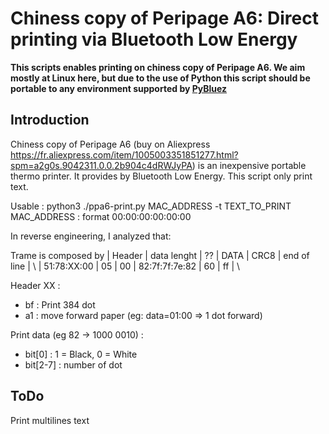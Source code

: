 # Chiness copy of Peripage A6: Direct printing via Bluetooth Low Energy 

**This scripts enables printing on chiness copy of Peripage A6. We aim mostly at Linux here, but due to the use of Python this script should be portable to any environment supported by [PyBluez](https://github.com/pybluez/pybluez)**

## Introduction
Chiness copy of Peripage A6 (buy on Aliexpress https://fr.aliexpress.com/item/1005003351851277.html?spm=a2g0s.9042311.0.0.2b904c4dRWJyPA) is an inexpensive portable thermo printer. It provides by Bluetooth Low Energy. This script only print text.

Usable : python3 ./ppa6-print.py MAC_ADDRESS -t TEXT_TO_PRINT
MAC_ADDRESS : format 00:00:00:00:00:00

In reverse engineering, I analyzed that:

Trame is composed by 
|   Header    | data lenght | ?? |       DATA     | CRC8 | end of line | \\ 
| 51:78:XX:00 |     05      | 00 | 82:7f:7f:7e:82 | 60   |     ff      | \\ 

Header XX :
   - bf : Print 384 dot
   - a1 : move forward paper (eg: data=01:00 => 1 dot forward)


Print data (eg 82 -> 1000 0010) :
  - bit[0] : 1 = Black, 0 = White
  - bit[2-7] : number of dot

## ToDo

Print multilines text
